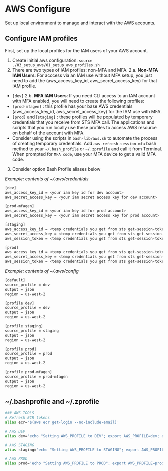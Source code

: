# AWS Configure
Set up local environment to manage and interact with the AWS accounts.

## Configure IAM profiles
First, set up the local profiles for the IAM users of your AWS account.
1. Create initial aws configuration: `source ./03_setup_aws/01_setup_aws_profiles.sh`
2. There are two types of IAM profiles: non-MFA and MFA. 
2.a. **Non-MFA IAM Users**: For acccess via an IAM use without MFA setup, you just need to add the (aws_access_key_id, aws_secret_access_key) for that IAM profile.
- `[dev]`
2.b. **MFA IAM Users**: If you need CLI access to an IAM account with MFA enabled, you will need to create the following profiles:
- `[prod-mfagen]` : this profile has your base AWS credentials (aws_access_key_id, aws_secret_access_key) for the IAM use with MFA.
- `[prod]` and [`staging]` : these profiles will be populated by temporary credentials that you receive from STS MFA call.
The applications and scripts that you run locally use these profiles to access AWS resource on behalf of the account with MFA.
- Consider using the scripts in `bash-lib/aws.sh` to automate the process of creating temporary credentials.
Add `aws-refresh-session-mfa` bash method to your `~/.bash_profile` or `~/.zprofile` and call it from Terminal. 
When prompted for `MFA code`, use your MFA device to get a valid MFA code.
3. Consider option Bash Profile aliases below

*Example: contents of ~/.aws/credentials*
```bash
[dev]
aws_access_key_id = <your iam key id for dev account> 
aws_secret_access_key = <your iam secret access key for dev account>

[prod-mfagen]
aws_access_key_id = <your iam key id for prod account> 
aws_secret_access_key = <your iam secret access key for prod account>

[staging]
aws_access_key_id = <temp credentials you get from sts get-session-token command> 
aws_secret_access_key = <temp credentials you get from sts get-session-token command>
aws_session_token = <temp credentials you get from sts get-session-token command>

[prod]
aws_access_key_id = <temp credentials you get from sts get-session-token command> 
aws_secret_access_key = <temp credentials you get from sts get-session-token command>
aws_session_token = <temp credentials you get from sts get-session-token command>
```

*Example: contents of ~/.aws/config*
```bash
[default]
source_profile = dev
output = json
region = us-west-2

[profile dev]
source_profile = dev
output = json
region = us-west-2

[profile staging]
source_profile = staging
output = json
region = us-west-2

[profile prod]
source_profile = prod
output = json
region = us-west-2

[profile prod-mfagen]
source_profile = prod-mfagen
output = json
region = us-west-2
```

## ~/.bashprofile and ~/.zprofile

```bash
### AWS TOOLS
# Refresh ECR tokens
alias ecr='$(aws ecr get-login --no-include-email)'

# AWS DEV
alias dev='echo "Setting AWS_PROFILE to DEV"; export AWS_PROFILE=dev; export ENV=dev;'

# AWS STAGING
alias staging='echo "Setting AWS_PROFILE to STAGING"; export AWS_PROFILE=staging; export ENV=staging;'

# AWS PROD
alias prod='echo "Setting AWS_PROFILE to PROD"; export AWS_PROFILE=prod; export ENV=prod;'
```
